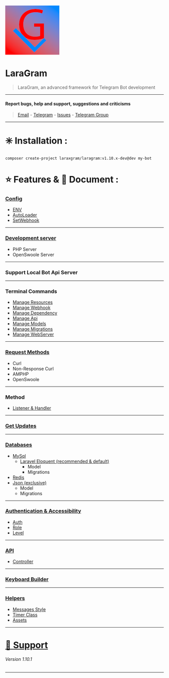 ![LaraGram](Assets/Image/LaraGram.png)
# LaraGram
> LaraGram, an advanced framework for Telegram Bot development
---

#### Report bugs, help and support, suggestions and criticisms
> [Email](mailto:laraxgram@gmail.com) - [Telegram](https://telegram.me/amirh_krgr) - [Issues](https://github.com/laraXgram/LaraGram/issues) - [Telegram Group](https://telegram.me/LaraGramChat)
---
# ✳️ Installation :
```bash
composer create-project laraxgram/laragram:v1.10.x-dev@dev my-bot
```


# ⭐ Features & 📙 Document :
### [Config](https://github.com/laraXgram/Document/config)
- [ENV](https://github.com/laraXgram/Document/config#ENV)
- [AutoLoader](https://github.com/laraXgram/Document/config#AutoLoader)
- [SetWebhook](https://github.com/laraXgram/Document/config#SetWebhook)
---
### [Development server](https://github.com/laraXgram/Document/commands.md#WebServer)
- PHP Server
- OpenSwoole Server
---
### Support Local Bot Api Server

---
### Terminal Commands
- [Manage Resources](https://github.com/laraXgram/Document/commands.md#Resources)
- [Manage Webhook](https://github.com/laraXgram/Document/commands.md#Webhook)
- [Manage Dependency](https://github.com/laraXgram/Document/commands.md#Dependency)
- [Manage Api](https://github.com/laraXgram/Document/commands.md#Api)
- [Manage Models](https://github.com/laraXgram/Document/commands.md#Models)
- [Manage Migrations](https://github.com/laraXgram/Document/commands.md#Migrations)
- [Manage WebServer](https://github.com/laraXgram/Document/commands.md#WebServer)
---
### [Request Methods](https://github.com/laraXgram/Document/methods.md#Request%20Method)
- Curl
- Non-Response Curl
- AMPHP
- OpenSwoole
---
### Method
- [Listener & Handler](https://github.com/laraXgram/Document/methods.md)
---
### [Get Updates](https://github.com/laraXgram/Document/updates.md)

---
### [Databases](https://github.com/laraXgram/Document/databases.md)
- [MySql](https://github.com/laraXgram/Document/mysql.md)
    - [Laravel Eloquent (recommended & default)](https://github.com/laraXgram/Document/eloquent.md)
        - Model
        - Migrations
- [Redis](https://github.com/laraXgram/Document/redis.md)
- [Json (exclusive)](https://github.com/laraXgram/Document/json.md)
    - Model
    - Migrations
---
### [Authentication & Accessibility](https://github.com/laraXgram/Document/authentication.md)
- [Auth](https://github.com/laraXgram/Document/authentication.md#Check%20Status)
- [Role](https://github.com/laraXgram/Document/authentication.md#Role)
- [Level](https://github.com/laraXgram/Document/authentication.md#Level)
---
### [API](https://github.com/laraXgram/Document/api.md)
- [Controller](https://github.com/laraXgram/Document/api.md#Controller)
---
### [Keyboard Builder](https://github.com/laraXgram/Document/keyboard.md)

---
### [Helpers](https://github.com/laraXgram/Document/helpers.md)
- [Messages Style](https://github.com/laraXgram/Document/helpers.md#Style)
- [Timer Class](https://github.com/laraXgram/Document/helpers.md#Timer)
- [Assets](https://github.com/laraXgram/Document/helpers.md#Assets)
---
# [🚨 Support](https://github.com/laraXgram/Document/supports.md)

###### Version 1.10.1

---
